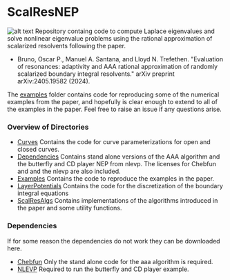 # ScalResNEP
![alt text](Rockets.png)
Repository containg code to compute Laplace eigenvalues and solve nonlinear eigenvalue problems
using the rational approximation of scalarized resolvents following the paper.
- Bruno, Oscar P., Manuel A. Santana, and Lloyd N. Trefethen. "Evaluation of resonances: adaptivity and AAA rational approximation of randomly scalarized boundary integral resolvents." arXiv preprint arXiv:2405.19582 (2024).

The [examples](/examples) folder contains code for reproducing some of the numerical examples from the paper, and hopefully is clear enough to extend to all of the examples in the paper. Feel free to 
raise an issue if any questions arise.

### Overview of Directories
- [Curves](Curves) Contains the code for curve parameterizations for open and closed curves.
- [Dependencies](Dependencies) Contains stand alone versions of the AAA algorithm and the butterfly and CD player NEP from nlevp. The licenses for Chebfun and and the nlevp are also included.
- [Examples](Examples) Contains the code to reproduce the examples in the paper.
- [LayerPotentials](LayerPotentials) Contains the code for the discretization of the boundary integral equations
- [ScalResAlgs](ScalResAlgs) Contains implementations of the algorithms introduced in the paper and some utility functions.


### Dependencies 
If for some reason the dependencies do not work they can be downloaded here.
- [Chebfun](https://www.chebfun.org/download/) Only the stand alone code for the aaa algorithm is required.
- [NLEVP](https://github.com/ftisseur/nlevp) Required to run the butterfly and CD player example.


